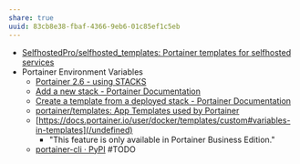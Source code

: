 ```yaml
---
share: true
uuid: 83cb8e38-fbaf-4366-9eb6-01c85ef1c5eb
---
```

* [SelfhostedPro/selfhosted\_templates: Portainer templates for selfhosted services](https://github.com/SelfhostedPro/selfhosted_templates)
* Portainer Environment Variables
	* [Portainer 2.6 - using STACKS](https://www.blackvoid.club/portainer-2-6-using-stacks/)
	* [Add a new stack - Portainer Documentation](https://docs.portainer.io/user/docker/stacks/add)
	* [Create a template from a deployed stack - Portainer Documentation](https://docs.portainer.io/user/docker/stacks/template)
	* [portainer/templates: App Templates used by Portainer](https://github.com/portainer/templates)
	* [https://docs.portainer.io/user/docker/templates/custom#variables-in-templates](/undefined)
		* "This feature is only available in Portainer Business Edition."
	* [portainer-cli · PyPI](https://pypi.org/project/portainer-cli/) #TODO